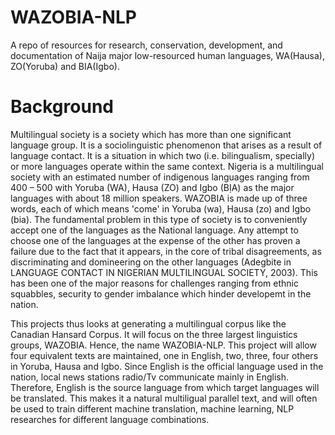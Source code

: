 # WAZOBIA-NLP
A repo of resources for research, conservation, development, and documentation of Naija major low-resourced human languages, WA(Hausa), ZO(Yoruba) and BIA(Igbo).

# Background
Multilingual society is a society which has more than one significant language group. It is a sociolinguistic phenomenon that arises as a result of language contact. It is a situation in which two (i.e. bilingualism, specially) or more languages operate within the same context. Nigeria is a multilingual society with
an estimated number of indigenous languages ranging from 400 – 500 with Yoruba (WA), Hausa (ZO) and Igbo (BỊA) as the major languages with about 18 million speakers. WAZOBIA is made up of three words, each of which means 'come' in Yoruba (wa), Hausa (zo) and Igbo (bia). The fundamental problem in this type of society is to conveniently accept one of the languages as the National language. Any attempt to choose one of the languages at the expense of the other has proven a failure due to the fact that it appears, in the core of tribal disagreements, as discriminating and domineering on the other languages (Adegbite in LANGUAGE CONTACT IN NIGERIAN MULTILINGUAL SOCIETY, 2003). This has been one of the major reasons for challenges ranging from ethnic squabbles, security to gender imbalance which hinder developemt in the nation.

This projects thus looks at generating a multilingual corpus like the Canadian Hansard Corpus. It will focus on the three largest linguistics groups, WAZOBIA. Hence, the name WAZOBIA-NLP. This project will allow four equivalent texts are maintained, one in English, two, three, four others in Yoruba, Hausa and Igbo. Since English is the official language used in the nation, local news stations radio/Tv communicate mainly in English. Therefore, English is the source language from which target languages will be translated. This makes it a natural multiligual parallel text, and will often be used to train different machine translation, machine learning, NLP researches for different language combinations.

